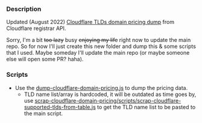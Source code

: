 ### Description
Updated (August 2022) [Cloudflare TLDs domain pricing dump](./cloudflare-domain-pricing-dump.csv) from Cloudflare registrar API.

Sorry, I'm a bit ~~too lazy~~ busy ~~enjoying my life~~ right now to update the main repo. So for now I'll just create this new folder and dump this & some scripts that I used. Maybe someday I'll update the main repo (or maybe someone else will open some PR? haha).

### Scripts
- Use the [dump-cloudflare-domain-pricing.js](./scripts/dump-cloudflare-domain-pricing.js) to dump the pricing data.
    - TLD name list/array is hardcoded, it will be outdated as time goes by, use [scrap-cloudflare-domain-pricing/scripts/scrap-cloudflare-supported-tlds-from-table.js](./scripts/scrap-cloudflare-supported-tlds-from-table.js) to get the TLD name list to be pasted to the main script.
